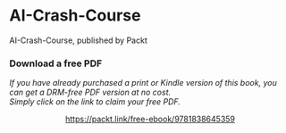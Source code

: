 # AI-Crash-Course
AI-Crash-Course, published by Packt
### Download a free PDF

 <i>If you have already purchased a print or Kindle version of this book, you can get a DRM-free PDF version at no cost.<br>Simply click on the link to claim your free PDF.</i>
<p align="center"> <a href="https://packt.link/free-ebook/9781838645359">https://packt.link/free-ebook/9781838645359 </a> </p>